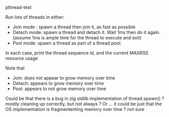 pthread-test

Run lots of threads in either:

- Join mode : spawn a thread then join it, as fast as possible 
- Detach mode: spawn a thread and detach it. Wait 1ms then do it again. (assume 1ms is ample time for the thread to execute and exit) 
- Pool mode: spawn a thread as part of a thread pool.

In each case, print the thread sequence id, and the current MAXRSS resource usage

Note that 

- Join:  does not appear to grow memory over time 
- Detach: appears to grow memory over time 
- Pool: appears to not grow memory over time

Could be that there is a bug in zig stdlib implementation of thread.spawn() ? mostly cleaning up correctly, but not always ?
Or ... it could be just that the OS implementation is fragmententing memory over time  ?  not sure
